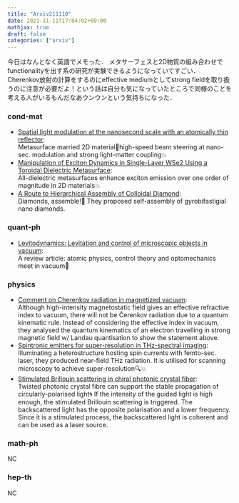 ```yaml
---
title: "Arxiv211110"
date: 2021-11-11T17:04:02+09:00
mathjax: true
draft: false
categories: ["arxiv"]
---
```


今日はなんとなく英語でメモった．
メタサーフェスと2D物質の組み合わせでfunctionalityを出す系の研究が実験できるようになっていてすごい．
Cherenkov放射の計算をするのにeffective mediumとしてstrong fieldを取り扱うのに注意が必要だよ！という話は自分も気になっていたところで同様のことを考える人がいるもんだなあウンウンという気持ちになった．

### cond-mat
- [Spatial light modulation at the nanosecond scale with an atomically thin reflector](https://arxiv.org/abs/2111.04781):  
Metasurface married 2D material🎉high-speed beam steering at nano-sec. modulation and strong light-matter coupling💥
- [Manipulation of Exciton Dynamics in Single-Layer WSe2 Using a Toroidal Dielectric Metasurface](https://arxiv.org/abs/2111.04883):  
All-dielectric metasurfaces enhance exciton emission over one order of magnitude in 2D materials💥
- [A Route to Hierarchical Assembly of Colloidal Diamond](https://arxiv.org/abs/2111.04817):  
Diamonds, assemble!💎
They proposed self-assembly of gyrobifastigial nano diamonds.

### quant-ph
- [Levitodynamics: Levitation and control of microscopic objects in vacuum](https://arxiv.org/abs/2111.05215):  
A review article: atomic physics, control theory and optomechanics meet in vacuum🤝


### physics
- [Comment on Cherenkov radiation in magnetized vacuum](https://arxiv.org/abs/2111.05119):  
Although high-intensity magnetostatic field gives an effective refractive index to vacuum, there will not be Čerenkov radiation due to a quantum kinematic rule. Instead of considering the effective index in vacuum, they analysed the quantum kinematics of an electron travelling in strong magnetic field w/ Landau quantisation to show the statement above.
- [Spintronic emitters for super-resolution in THz-spectral imaging](https://arxiv.org/abs/2111.05023):  
Illuminating a heterostructure hosting spin currents with femto-sec. laser, they produced near-field THz radiation. It is utilised for scanning microscopy to achieve super-resolution🔍💥
- [Stimulated Brillouin scattering in chiral photonic crystal fiber](https://arxiv.org/abs/2111.05289):  
Twisted photonic crystal fibre can support the stable propagation of circularly-polarised light🌀 If the intensity of the guided light is high enough, the stimulated Brillouin scattering is triggered. The backscattered light has the opposite polarisation and a lower frequency. Since it is a stimulated process, the backscattered light is coherent and can be used as a laser source.


### math-ph
NC


### hep-th
NC
